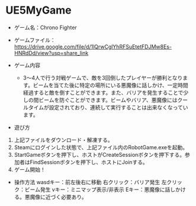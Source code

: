 # UE5MyGame

* ゲーム名：Chrono Fighter
* ゲームファイル：https://drive.google.com/file/d/1lQrwCglYhRFSuEtetFDJMw8Es-HNRdDd/view?usp=share_link
* ゲーム内容
  * 3〜4人で行う対戦ゲームで、敵を3回倒したプレイヤーが勝利となります。ビームを当てた後に特定の場所にいる悪魔像に話しかけ、一定時間経過すると敵を倒すことができます。また、バリアを発生することで少しの間ビームを防ぐことができます。ビームやバリア、悪魔像にはクールタイムが設定されており、連続して実行することは出来なくなっています。

* 遊び方
1. 上記ファイルをダウンロード・解凍する。
2. Steamにログインした状態で、上記ファイル内のRobotGame.exeを起動。
3. StartGameボタンを押下し、ホストがCreateSessionボタンを押下する。参加者はFindSessionボタンを押下し、ホストにJoinする。
4. ゲーム開始！

* 操作方法
wasdキー：前左後右に移動
右クリック：バリア発生
左クリック：ビーム発生
vキー：ミニマップ表示/非表示
Eキー：悪魔像に話しかける。悪魔像に近づく必要あり。
